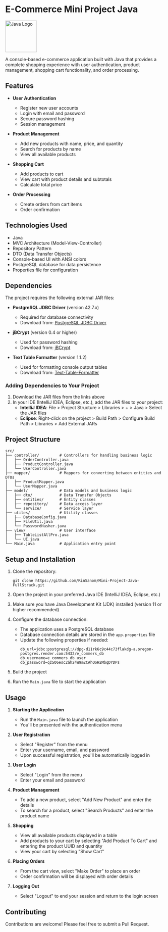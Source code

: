 # E-Commerce Mini Project Java

<img src="https://www.oracle.com/a/tech/img/cb88-java-logo-001.jpg" alt="Java Logo" width="100" height="100"/>

A console-based e-commerce application built with Java that provides a complete shopping experience with user authentication, product management, shopping cart functionality, and order processing.

## Features

- **User Authentication**
  - Register new user accounts
  - Login with email and password
  - Secure password hashing
  - Session management

- **Product Management**
  - Add new products with name, price, and quantity
  - Search for products by name
  - View all available products

- **Shopping Cart**
  - Add products to cart
  - View cart with product details and subtotals
  - Calculate total price

- **Order Processing**
  - Create orders from cart items
  - Order confirmation

## Technologies Used

- Java
- MVC Architecture (Model-View-Controller)
- Repository Pattern
- DTO (Data Transfer Objects)
- Console-based UI with ANSI colors
- PostgreSQL database for data persistence
- Properties file for configuration

## Dependencies

The project requires the following external JAR files:

- **PostgreSQL JDBC Driver** (version 42.7.x)
  - Required for database connectivity
  - Download from: [PostgreSQL JDBC Driver](https://jdbc.postgresql.org/download/)

- **jBCrypt** (version 0.4 or higher)
  - Used for password hashing
  - Download from: [jBCrypt](https://www.mindrot.org/projects/jBCrypt/)

- **Text Table Formatter** (version 1.1.2)
  - Used for formatting console output tables
  - Download from: [Text-Table-Formatter](https://github.com/iNamik/text-table-formatter/releases)

### Adding Dependencies to Your Project

1. Download the JAR files from the links above
2. In your IDE (IntelliJ IDEA, Eclipse, etc.), add the JAR files to your project:
   - **IntelliJ IDEA**: File > Project Structure > Libraries > + > Java > Select the JAR files
   - **Eclipse**: Right-click on the project > Build Path > Configure Build Path > Libraries > Add External JARs

## Project Structure

```
src/
├── controller/         # Controllers for handling business logic
│   ├── OrderController.java
│   ├── ProductController.java
│   └── UserController.java
├── mapper/             # Mappers for converting between entities and DTOs
│   ├── ProductMapper.java
│   └── UserMapper.java
├── model/              # Data models and business logic
│   ├── dto/            # Data Transfer Objects
│   ├── entities/       # Entity classes
│   ├── repository/     # Data access layer
│   └── service/        # Service layer
├── utiles/             # Utility classes
│   ├── DatabaseConfig.java
│   ├── FileUtil.java
│   └── PasswordHasher.java
├── view/               # User interface
│   ├── TableListAllPro.java
│   └── UI.java
└── Main.java           # Application entry point
```

## Setup and Installation

1. Clone the repository:
   ```
   git clone https://github.com/RinSanom/Mini-Project-Java-FullStrack.git
   ```

2. Open the project in your preferred Java IDE (IntelliJ IDEA, Eclipse, etc.)

3. Make sure you have Java Development Kit (JDK) installed (version 11 or higher recommended)

4. Configure the database connection:
   - The application uses a PostgreSQL database
   - Database connection details are stored in the `app.properties` file
   - Update the following properties if needed:
     ```
     db_url=jdbc:postgresql://dpg-d11rk6c9c44c73flakdg-a.oregon-postgres.render.com:5432/e_commers_db
     db_username=e_commers_db_user
     db_password=qzSO6esc2ah24W9m2CAhQoH2MbqDYDPs
     ```

5. Build the project

6. Run the `Main.java` file to start the application

## Usage

1. **Starting the Application**
   - Run the `Main.java` file to launch the application
   - You'll be presented with the authentication menu

2. **User Registration**
   - Select "Register" from the menu
   - Enter your username, email, and password
   - Upon successful registration, you'll be automatically logged in

3. **User Login**
   - Select "Login" from the menu
   - Enter your email and password

4. **Product Management**
   - To add a new product, select "Add New Product" and enter the details
   - To search for a product, select "Search Products" and enter the product name

5. **Shopping**
   - View all available products displayed in a table
   - Add products to your cart by selecting "Add Product To Cart" and entering the product UUID and quantity
   - View your cart by selecting "Show Cart"

6. **Placing Orders**
   - From the cart view, select "Make Order" to place an order
   - Order confirmation will be displayed with order details

7. **Logging Out**
   - Select "Logout" to end your session and return to the login screen

## Contributing

Contributions are welcome! Please feel free to submit a Pull Request.

